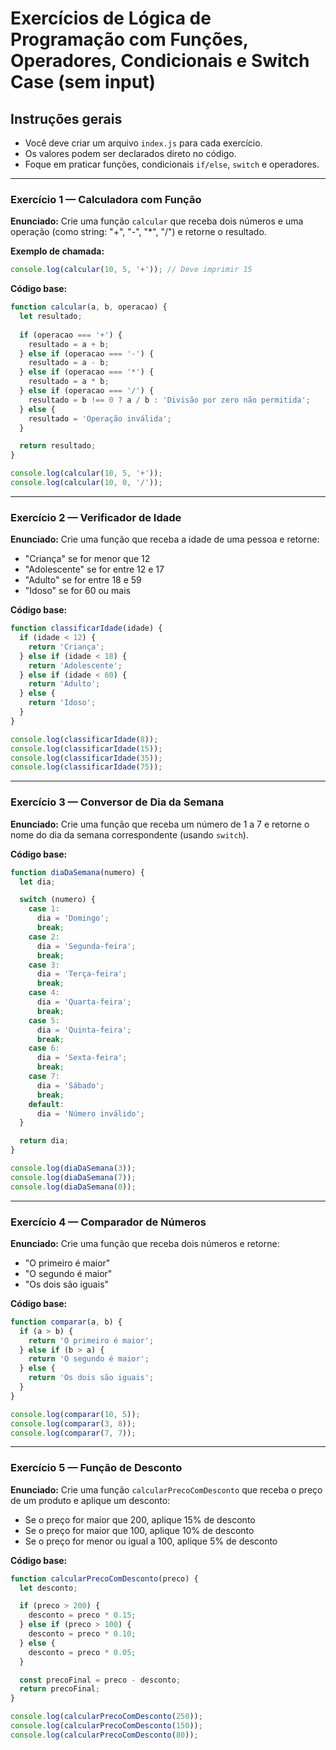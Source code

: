 # Exercícios de Lógica de Programação com Funções, Operadores, Condicionais e Switch Case (sem input)

## Instruções gerais

* Você deve criar um arquivo `index.js` para cada exercício.
* Os valores podem ser declarados direto no código.
* Foque em praticar funções, condicionais `if/else`, `switch` e operadores.

---

### Exercício 1 — Calculadora com Função

**Enunciado:**
Crie uma função `calcular` que receba dois números e uma operação (como string: "+", "-", "\*", "/") e retorne o resultado.

**Exemplo de chamada:**

```javascript
console.log(calcular(10, 5, '+')); // Deve imprimir 15
```

**Código base:**

```javascript
function calcular(a, b, operacao) {
  let resultado;
  
  if (operacao === '+') {
    resultado = a + b;
  } else if (operacao === '-') {
    resultado = a - b;
  } else if (operacao === '*') {
    resultado = a * b;
  } else if (operacao === '/') {
    resultado = b !== 0 ? a / b : 'Divisão por zero não permitida';
  } else {
    resultado = 'Operação inválida';
  }

  return resultado;
}

console.log(calcular(10, 5, '+'));
console.log(calcular(10, 0, '/'));
```

---

### Exercício 2 — Verificador de Idade

**Enunciado:**
Crie uma função que receba a idade de uma pessoa e retorne:

* "Criança" se for menor que 12
* "Adolescente" se for entre 12 e 17
* "Adulto" se for entre 18 e 59
* "Idoso" se for 60 ou mais

**Código base:**

```javascript
function classificarIdade(idade) {
  if (idade < 12) {
    return 'Criança';
  } else if (idade < 18) {
    return 'Adolescente';
  } else if (idade < 60) {
    return 'Adulto';
  } else {
    return 'Idoso';
  }
}

console.log(classificarIdade(8));
console.log(classificarIdade(15));
console.log(classificarIdade(35));
console.log(classificarIdade(75));
```

---

### Exercício 3 — Conversor de Dia da Semana

**Enunciado:**
Crie uma função que receba um número de 1 a 7 e retorne o nome do dia da semana correspondente (usando `switch`).

**Código base:**

```javascript
function diaDaSemana(numero) {
  let dia;

  switch (numero) {
    case 1:
      dia = 'Domingo';
      break;
    case 2:
      dia = 'Segunda-feira';
      break;
    case 3:
      dia = 'Terça-feira';
      break;
    case 4:
      dia = 'Quarta-feira';
      break;
    case 5:
      dia = 'Quinta-feira';
      break;
    case 6:
      dia = 'Sexta-feira';
      break;
    case 7:
      dia = 'Sábado';
      break;
    default:
      dia = 'Número inválido';
  }

  return dia;
}

console.log(diaDaSemana(3));
console.log(diaDaSemana(7));
console.log(diaDaSemana(0));
```

---

### Exercício 4 — Comparador de Números

**Enunciado:**
Crie uma função que receba dois números e retorne:

* "O primeiro é maior"
* "O segundo é maior"
* "Os dois são iguais"

**Código base:**

```javascript
function comparar(a, b) {
  if (a > b) {
    return 'O primeiro é maior';
  } else if (b > a) {
    return 'O segundo é maior';
  } else {
    return 'Os dois são iguais';
  }
}

console.log(comparar(10, 5));
console.log(comparar(3, 8));
console.log(comparar(7, 7));
```

---

### Exercício 5 — Função de Desconto

**Enunciado:**
Crie uma função `calcularPrecoComDesconto` que receba o preço de um produto e aplique um desconto:

* Se o preço for maior que 200, aplique 15% de desconto
* Se o preço for maior que 100, aplique 10% de desconto
* Se o preço for menor ou igual a 100, aplique 5% de desconto

**Código base:**

```javascript
function calcularPrecoComDesconto(preco) {
  let desconto;

  if (preco > 200) {
    desconto = preco * 0.15;
  } else if (preco > 100) {
    desconto = preco * 0.10;
  } else {
    desconto = preco * 0.05;
  }

  const precoFinal = preco - desconto;
  return precoFinal;
}

console.log(calcularPrecoComDesconto(250));
console.log(calcularPrecoComDesconto(150));
console.log(calcularPrecoComDesconto(80));
```
